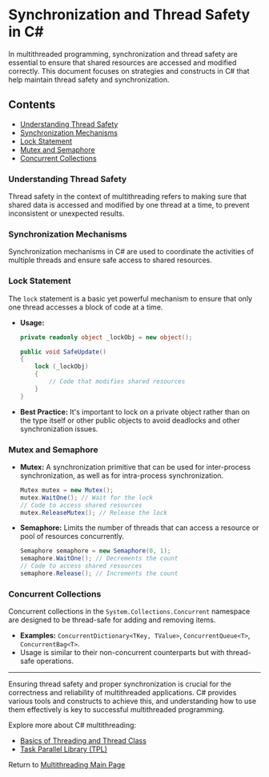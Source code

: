 # Synchronization and Thread Safety in C#

In multithreaded programming, synchronization and thread safety are essential to ensure that shared resources are accessed and modified correctly. This document focuses on strategies and constructs in C# that help maintain thread safety and synchronization.

## Contents

- [Understanding Thread Safety](#understanding-thread-safety)
- [Synchronization Mechanisms](#synchronization-mechanisms)
- [Lock Statement](#lock-statement)
- [Mutex and Semaphore](#mutex-and-semaphore)
- [Concurrent Collections](#concurrent-collections)

### Understanding Thread Safety

Thread safety in the context of multithreading refers to making sure that shared data is accessed and modified by one thread at a time, to prevent inconsistent or unexpected results.

### Synchronization Mechanisms

Synchronization mechanisms in C# are used to coordinate the activities of multiple threads and ensure safe access to shared resources.

### Lock Statement

The `lock` statement is a basic yet powerful mechanism to ensure that only one thread accesses a block of code at a time.

- **Usage:**
  ```csharp
  private readonly object _lockObj = new object();

  public void SafeUpdate()
  {
      lock (_lockObj)
      {
          // Code that modifies shared resources
      }
  }
  ```

- **Best Practice:** It's important to lock on a private object rather than on the type itself or other public objects to avoid deadlocks and other synchronization issues.

### Mutex and Semaphore

- **Mutex:** A synchronization primitive that can be used for inter-process synchronization, as well as for intra-process synchronization.
  
  ```csharp
  Mutex mutex = new Mutex();
  mutex.WaitOne(); // Wait for the lock
  // Code to access shared resources
  mutex.ReleaseMutex(); // Release the lock
  ```

- **Semaphore:** Limits the number of threads that can access a resource or pool of resources concurrently.

  ```csharp
  Semaphore semaphore = new Semaphore(0, 1);
  semaphore.WaitOne(); // Decrements the count
  // Code to access shared resources
  semaphore.Release(); // Increments the count
  ```

### Concurrent Collections

Concurrent collections in the `System.Collections.Concurrent` namespace are designed to be thread-safe for adding and removing items.

- **Examples:** `ConcurrentDictionary<TKey, TValue>`, `ConcurrentQueue<T>`, `ConcurrentBag<T>`.
- Usage is similar to their non-concurrent counterparts but with thread-safe operations.

---

Ensuring thread safety and proper synchronization is crucial for the correctness and reliability of multithreaded applications. C# provides various tools and constructs to achieve this, and understanding how to use them effectively is key to successful multithreaded programming.

Explore more about C# multithreading:
- [Basics of Threading and Thread Class](./Basics_of_Threading_and_Thread_Class.md)
- [Task Parallel Library (TPL)](./Task_Parallel_Library_TPL.md)

Return to [Multithreading Main Page](./README.md)
